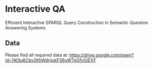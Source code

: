 # Interactive QA
Efficient Interactive SPARQL Query Construction in Semantic Question Answering Systems


## Data
Please find all required data at: https://drive.google.com/open?id=1iKSu6Cby2KhWdnIukF36uWTeGfyGiEVF